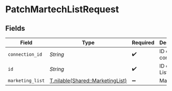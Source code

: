# PatchMartechListRequest


## Fields

| Field                                                                    | Type                                                                     | Required                                                                 | Description                                                              |
| ------------------------------------------------------------------------ | ------------------------------------------------------------------------ | ------------------------------------------------------------------------ | ------------------------------------------------------------------------ |
| `connection_id`                                                          | *String*                                                                 | :heavy_check_mark:                                                       | ID of the connection                                                     |
| `id`                                                                     | *String*                                                                 | :heavy_check_mark:                                                       | ID of the List                                                           |
| `marketing_list`                                                         | [T.nilable(Shared::MarketingList)](../../models/shared/marketinglist.md) | :heavy_minus_sign:                                                       | Mailing List                                                             |